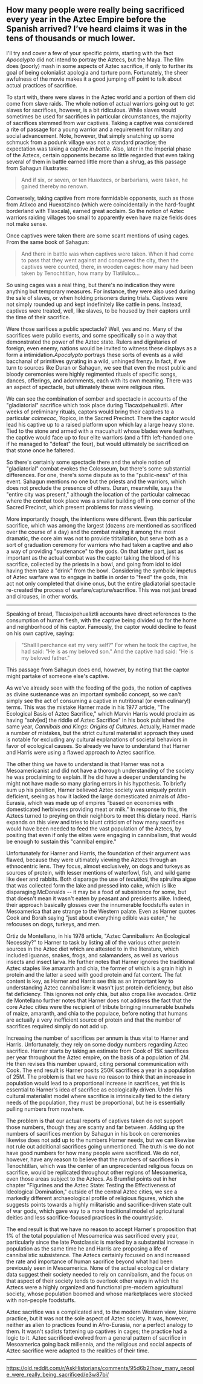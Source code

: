 ## How many people were really being sacrificed every year in the Aztec Empire before the Spanish arrived? I’ve heard claims it was in the tens of thousands or much lower.

I'll try and cover a few of your specific points, starting with the fact *Apocalypto* did not intend to portray the Aztecs, but the Maya. The film does (poorly) mash in some aspects of Aztec sacrifice, if only to further its goal of being colonialist apologia and torture porn. Fortunately, the sheer awfulness of the movie makes it a good jumping off point to talk about actual practices of sacrifice.

To start with, there were slaves in the Aztec world and a portion of them did come from slave raids. The whole notion of actual warriors going out to get slaves for sacrifices, however, is a bit ridiculous. While slaves would sometimes be used for sacrifices in particular circumstances, the majority of sacrifices stemmed from war captives. Taking a captive was considered a rite of passage for a young warrior and a requirement for military and social advancement. Note, however, that simply snatching up some schmuck from a podunk village was not a standard practice; the expectation was taking a captive *in battle*. Also, later in the Imperial phase of the Aztecs, certain opponents became so little regarded that even taking several of them in battle earned little more than a shrug, as this passage from Sahagun illustrates:

> And if six, or seven, or ten Huaxtecs, or barbarians, were taken, he gained thereby no renown. 

Conversely, taking captive from more formidable opponents, such as those from Atlixco and Huexotzinco (which were coincidentally in the hard-fought borderland with Tlaxcala), earned great acclaim. So the notion of Aztec warriors raiding villages too small to apparently even have maize fields does not make sense. 

Once captives were taken there are some scant mentions of using cages. From the same book of Sahagun:

> And there in battle was when captives were taken. When it had come to pass that they went against and conquered the city, then the captives were counted, there, in wooden cages: how many had been taken by Tenochtitlan, how many by Tlatilulco...

So using cages was a real thing, but there's no indication they were anything but temporary measures. For instance, they were also used during the sale of slaves, or when holding prisoners during trials. Captives were not simply rounded up and kept indefinitely like cattle in pens. Instead, captives were treated, well, like slaves, to be housed by their captors until the time of their sacrifice.

Were those sarifices a public spectacle? Well, yes and no. Many of the sacrifices were public events, and some specifically so in a way that demonstrated the power of the Aztec state. Rulers and dignitaries of foreign, even enemy, nations would be invited to witness these displays as a form a intimidation.*Apocalypto* portrays these sorts of events as a wild bacchanal of primitives gyrating in a wild, unhinged frenzy. In fact, if we turn to sources like Duran or Sahagun, we see that even the most public and bloody ceremonies were highly regimented rituals of specific songs, dances, offerings, and adornments, each with its own meaning. There was an aspect of spectacle, but ultimately these were religious rites.

We can see the combination of somber and spectacle in accounts of the "gladiatorial" sacrifice which took place during Tlacaxipehualiztli. After weeks of preliminary rituals, captors would bring their captives to a particular *calmecac*, Yopico, in the Sacred Precinct. There the captor would lead his captive up to a raised platform upon which lay a large heavy stone. Tied to the stone and armed with a macuahuitl whose blades were feathers, the captive would face up to four elite warriors (and a fifth left-handed one if he managed to "defeat" the four), but would ultimately be sacrificed on that stone once he faltered.

So there's certainly some spectacle there and the whole notion of "gladiatorial" combat evokes the Colosseum, but there's some substantial differences. For one, there's some dispute as to the "public-ness" of this event. Sahagun mentions no one but the priests and the warriors, which does not preclude the presence of others. Duran, meanwhile, says the "entire city was present," although the location of the particular calmecac where the combat took place was a smaller building off in one corner of the Sacred Precinct, which present problems for mass viewing. 

More importantly though, the intentions were different. Even this particular sacrifice, which was among the largest (dozens are mentioned as sacrificed over the course of a day) and the combat making it among the most dramatic, the core aim was not to provide tititallation, but serve both as a sort of graduation ceremony for warriors who had taken a captive and also a way of providing "sustenance" to the gods. On that latter part, just as important as the actual combat was the captor taking the blood of his sacrifice, collected by the priests in a bowl, and going from idol to idol having them take a "drink" from the bowl. Considering the symbolic impetus of Aztec warfare was to engage in battle in order to "feed" the gods, this act not only completed that divine onus, but the entire gladiatorial spectacle re-created the process of warfare/capture/sacrifice. This was not just bread and circuses, in other words.

---

Speaking of bread, Tlacaxipehualiztli accounts have direct references to the consumption of human flesh, with the captive being divided up for the home and neighborhood of his captor. Famously, the captor would decline to feast on his own captive, saying:

>  "Shall I perchance eat my very self?" For when he took the captive, he had said: "He is as my beloved son." And the captive had said: "He is my beloved father."

This passage from Sahagun does end, however, by noting that the captor might partake of someone else's captive.

As we've already seen with the feeding of the gods, the notion of captives as divine sustenance was an important symbolic concept, so we can't simply see the act of consuming a captive in nutritional (or even culinary!) terms. This was the mistake Harner made in his 1977 article, "The Ecological Basis of Aztec Sacrifice," which Marvin Harris would proclaim as having "solv[ed] the riddle of Aztec Sacrifice" in his book published the same year, *Cannibals and Kings: Origins of Cultures*. Actually, Harner made a number of mistakes, but the strict cultural materialist approach they used is notable for excluding any cultural explanations of societal behaviors in favor of ecological causes. So already we have to understand that Harner and Harris were using a flawed approach to Aztec sacrifice.

The other thing we have to understand is that Harner was not a Mesoamericanist and did not have a thorough understanding of the society he was proclaiming to explain. If he did have a deeper understanding he might not have made so many glaring errors in his hypothesis. To briefly sum up his position, Harner believed Aztec society was uniquely protein deficient, seeing as how it lacked the large domesticated animals of Afro-Eurasia, which was made up of empires "based on economies with domesticated herbivores providing meat or milk." In response to this, the Aztecs turned to preying on their neighbors to meet this dietary need. Harris expands on this view and tries to blunt criticism of how many sacrifices would have been needed to feed the vast population of the Aztecs, by positing that even if only the elites were engaging in cannibalism, that would be enough to sustain this "cannibal empire." 

Unfortunately for Harner and Harris, the foundation of their argument was flawed, because they were ultimately viewing the Aztecs through an ethnocentric lens. They focus, almost exclusively, on dogs and turkeys as sources of protein, with lesser mentions of waterfowl, fish, and wild game like deer and rabbits. Both disparage the use of *tecuitlatl*, the spirulina algae that was collected form the lake and pressed into cake, which is like disparaging McDonalds -- it may be a food of subsistence for some, but that doesn't mean it wasn't eaten by peasant and presidents alike. Indeed, their approach basically glosses over the innumerable foodstuffs eaten in Mesoamerica that are strange to the Western palate. Even as Harner quotes Cook and Borah saying "just about everything edible was eaten," he refocuses on dogs, turkeys, and men.

Ortiz de Montellano, in his 1978 article, "Aztec Cannibalism: An Ecological Necessity?" to Harner to task by listing all of the various other protein sources in the Aztec diet which are attested to in the literature, which included iguanas, snakes, frogs, and salamanders, as well as various insects and insect larva. He further notes that Harner ignores the traditional Aztec staples like amaranth and chia, the former of which is a grain high in protein and the latter a seed with good protein and fat content. The fat content is key, as Harner and Harris see this as an important key to understanding Aztec cannibalism: it wasn't just protein deficiency, but also fat deficiency. This ignores not only chia, but also crops like avocados. Ortiz de Montellano further notes that Harner does not address the fact that the core Aztec cities were the recipient of tribute bringing innumerable bushels of maize, amaranth, and chia to the populace, before noting that humans are actually a very inefficient source of protein and that the number of sacrifices required simply do not add up.

Increasing the number of sacrifices per annum is thus vital to Harner and Harris. Unfortunately, they rely on some dodgy numbers regarding Aztec sacrifice. Harner starts by taking an estimate from Cook of 15K sacrifices per year throughout the Aztec empire, on the basis of a population of 2M. He then revises this number upward, citing personal communication with Cook. The end result is Harner posits 250K sacrifices a year in a population of 25M. The problem is that we have no reason to think that an increase in population would lead to a proportional increase in sacrifices, yet this is essential to Harner's idea of sacrifice as ecologically driven. Under his cultural materialist model where sacrifice is intrinsically tied to the dietary needs of the population, they must be proportional, but he is essentially pulling numbers from nowhere. 

The problem is that our actual reports of captives taken do not support those numbers, though they are scanty and far between. Adding up the numbers of sacrifices mention by Sahagun in his book on ceremonies likewise does not add up to the numbers Harner needs, but we can likewise not rule out additional sacrifices going unmentioned. The truth is we do not have good numbers for how many people were sacrificed. We do not, however, have any reason to believe that the numbers of sacrifices in Tenochtitlan, which was the center of an unprecedented religious focus on sacrifice, would be replicated throughout other regions of Mesoamerica, even those areas subject to the Aztecs. As Brumfiel points out in her chapter "Figurines and the Aztec State: Testing the Effectiveness of Ideological Domination," outside of the central Aztec cities, we see a markedly different archaeological profile of religious figures, which she suggests points towards a highly militaristic and sacrifice-driven state cult of war gods, which gave way to a more traditional model of agricultural deities and less sacrifice-focused practices in the countryside. 

The end result is that we have no reason to accept Harner's proposition that 1% of the total population of Mesoamerica was sacrificed every year, particularly since the late Postclassic is marked by a substantial increase in population as the same time he and Harris are proposing a life of cannibalistic subsistence. The Aztecs certainly focused on and increased the rate and importance of human sacrifice beyond what had been previously seen in Mesoamerica. None of the actual ecological or dietary data suggest their society needed to rely on cannibalism, and the focus on that aspect of their society tends to overlook other ways in which the Aztecs were a highly organized and functional pre-modern agricultural society, whose population boomed and whose marketplaces were stocked with non-people foodstuffs. 

Aztec sacrifice was a complicated and, to the modern Western view, bizarre practice, but it was not the sole aspect of Aztec society. It was, however, neither as alien to practices found in Afro-Eurasia, nor a perfect analogy to them. It wasn't sadists fattening up captives in cages; the practice had a logic to it. Aztec sacrificed evolved from a general pattern of sacrifice in Mesoamerica going back millennia, and the religious and social aspects of Aztec sacrifice were adapted to the realities of their time.

---

https://old.reddit.com/r/AskHistorians/comments/95d6b2/how_many_people_were_really_being_sacrificed/e3w87bi/